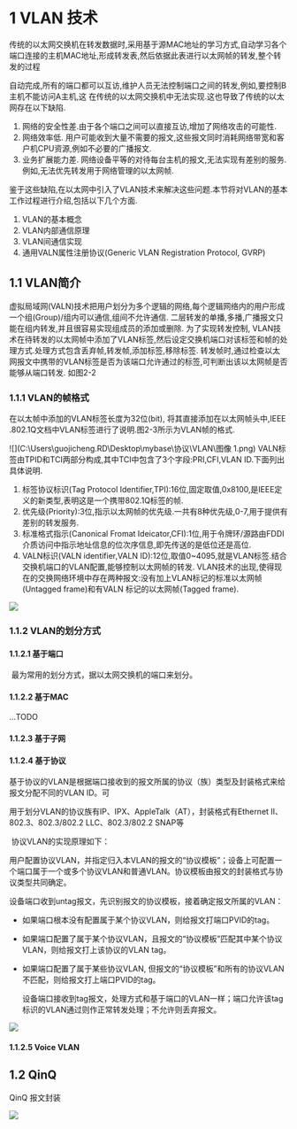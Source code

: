 

# 1 VLAN 技术
传统的以太网交换机在转发数据时,采用基于源MAC地址的学习方式,自动学习各个端口连接的主机MAC地址,形成转发表,然后依据此表进行以太网帧的转发,整个转发的过程

自动完成,所有的端口都可以互访,维护人员无法控制端口之间的转发,例如,要控制B主机不能访问A主机,这 在传统的以太网交换机中无法实现.这也导致了传统的以太网存在以下缺陷.

 1. 网络的安全性差.由于各个端口之间可以直接互访,增加了网络攻击的可能性.
 2. 网络效率低. 用户可能收到大量不需要的报文,这些报文同时消耗网络带宽和客户机CPU资源,例如不必要的广播报文.
 3. 业务扩展能力差. 网络设备平等的对待每台主机的报文,无法实现有差别的服务.例如,无法优先转发用于网络管理的以太网帧.

鉴于这些缺陷,在以太网中引入了VLAN技术来解决这些问题.本节将对VLAN的基本工作过程进行介绍,包括以下几个方面.
 1. VLAN的基本概念
 2. VLAN内部通信原理
 3. VLAN间通信实现
 4. 通用VALN属性注册协议(Generic VLAN Registration Protocol, GVRP)

## 1.1 VLAN简介
虚拟局域网(VALN)技术把用户划分为多个逻辑的网络,每个逻辑网络内的用户形成一个组(Group)/组内可以通信,组间不允许通信. 二层转发的单播,多播,广播报文只能在组内转发,并且很容易实现组成员的添加或删除.
为了实现转发控制, VLAN技术在待转发的以太网帧中添加了VLAN标签,然后设定交换机端口对该标签和帧的处理方式.处理方式包含丢弃帧,转发帧,添加标签,移除标签.
转发帧时,通过检查以太网报文中携带的VLAN标签是否为该端口允许通过的标签,可判断出该以太网帧是否能够从端口转发. 如图2-2

### 1.1.1 VLAN的帧格式
在以太帧中添加的VLAN标签长度为32位(bit), 将其直接添加在以太网帧头中,IEEE .802.1Q文档中VLAN标签进行了说明.图2-3所示为VLAN帧的格式.

![](C:\Users\guojicheng.RD\Desktop\mybase\协议\VLAN\图像 1.png)
VALN标签由TPID和TCI两部分构成,其中TCI中包含了3个字段:PRI,CFI,VLAN ID.下面列出具体说明.

  1. 标签协议标识(Tag Protocol Identifier,TPI):16位,固定取值,0x8100,是IEEE定义的新类型,表明这是一个携带802.1Q标签的帧.
  2. 优先级(Priority):3位,指示以太网帧的优先级.一共有8种优先级,0-7,用于提供有差别的转发服务.
  3. 标准格式指示(Canonical Fromat Ideicator,CFI):1位,用于令牌环/源路由FDDI介质访问中指示地址信息的位次序信息,即先传送的是低位还是高位.
  4. VALN标识(VALN identifier,VALN ID):12位,取值0~4095,就是VLAN标签.结合交换机端口的VLAN配置,能够控制以太网帧的转发.
 VLAN技术的出现,使得现在的交换网络环境中存在两种报文:没有加上VLAN标记的标准以太网帧(Untagged frame)和有VALN 标记的以太网帧(Tagged frame).

![](C:\Users\guojicheng.RD\Desktop\mybase\协议\VLAN\vlan.png)

### 1.1.2 VLAN的划分方式

#### 1.1.2.1 基于端口

​	最为常用的划分方式，据以太网交换机的端口来划分。



#### 1.1.2.2 基于MAC

...TODO

#### 1.1.2.3 基于子网

#### 1.1.2.4 基于协议

​	基于协议的VLAN是根据端口接收到的报文所属的协议（族）类型及封装格式来给报文分配不同的VLAN ID。可

用于划分VLAN的协议族有IP、IPX、AppleTalk（AT），封装格式有Ethernet II、802.3、802.3/802.2 LLC、802.3/802.2 SNAP等

​	协议VLAN的实现原理如下：

​	用户配置协议VLAN，并指定归入本VLAN的报文的“协议模板”；设备上可配置一个端口属于一个或多个协议VLAN和普通VLAN。协议模板由报文的封装格式与协议类型共同确定。

​	设备端口收到untag报文，先识别报文的协议模板，接着确定报文所属的VLAN：

- 如果端口根本没有配置属于某个协议VLAN，则给报文打端口PVID的tag。

- 如果端口配置了属于某个协议VLAN，且报文的“协议模板”匹配其中某个协议VLAN，则给报文打上该协议的VLAN tag。

- 如果端口配置了属于某些协议VLAN, 但报文的“协议模板”和所有的协议VLAN不匹配，则给报文打上端口PVID的tag。

    设备端口接收到tag报文，处理方式和基于端口的VLAN一样；端口允许该tag标识的VLAN通过则作正常转发处理；不允许则丢弃报文。

    

![](C:\Users\guojicheng.RD\Desktop\mybase\协议\VLAN\协议vlan.png)

#### 1.1.2.5 Voice VLAN



## 1.2 QinQ

QinQ 报文封装

![](C:\Users\guojicheng.RD\Desktop\mybase\协议\VLAN\qinq.png)











